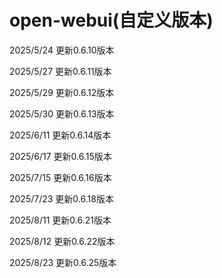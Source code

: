 # open-webui(自定义版本)

2025/5/24 更新0.6.10版本

2025/5/27 更新0.6.11版本

2025/5/29 更新0.6.12版本

2025/5/30 更新0.6.13版本

2025/6/11 更新0.6.14版本

2025/6/17 更新0.6.15版本

2025/7/15 更新0.6.16版本

2025/7/23 更新0.6.18版本

2025/8/11 更新0.6.21版本

2025/8/12 更新0.6.22版本

2025/8/23 更新0.6.25版本
